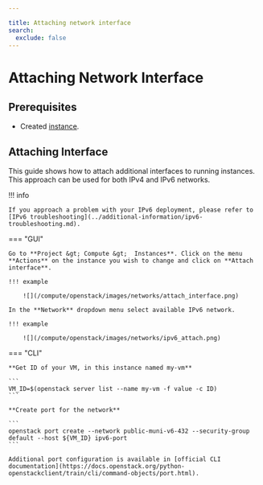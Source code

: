 ```yaml
---

title: Attaching network interface
search:
  exclude: false
---
```


# Attaching Network Interface

## Prerequisites

- Created [instance](../getting-started/creating-first-infrastructure.md).

## Attaching Interface

This guide shows how to attach additional interfaces to running instances. This approach can be used for both IPv4 and IPv6 networks.

!!! info

    If you approach a problem with your IPv6 deployment, please refer to [IPv6 troubleshooting](../additional-information/ipv6-troubleshooting.md).

=== "GUI"

    Go to **Project &gt; Compute &gt;  Instances**. Click on the menu **Actions** on the instance you wish to change and click on **Attach interface**.

    !!! example

        ![](/compute/openstack/images/networks/attach_interface.png)

    In the **Network** dropdown menu select available IPv6 network.

    !!! example

        ![](/compute/openstack/images/networks/ipv6_attach.png)

=== "CLI"

    **Get ID of your VM, in this instance named my-vm**

    ```
    VM_ID=$(openstack server list --name my-vm -f value -c ID)
    ```

    **Create port for the network**

    ```
    openstack port create --network public-muni-v6-432 --security-group default --host ${VM_ID} ipv6-port
    ```

    Additional port configuration is available in [official CLI documentation](https://docs.openstack.org/python-openstackclient/train/cli/command-objects/port.html).
